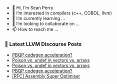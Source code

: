 - 👋 Hi, I’m Sean Perry
- 👀 I’m interested in compilers (c++, COBOL, llvm)
- 🌱 I’m currently learning ...
- 💞️ I’m looking to collaborate on ...
- 📫 How to reach me ...

<!---
s66perry/s66perry is a ✨ special ✨ repository because its `README.md` (this file) appears on your GitHub profile.
You can click the Preview link to take a look at your changes.
--->
### 📕 Latest LLVM Discourse Posts

<!-- DISCOURSE-LLVM:START -->
- [PBQP codegen acceleration?](https://discourse.llvm.org/t/pbqp-codegen-acceleration/86898#post_2)
- [Poison vs. undef in vectors vs. arrays](https://discourse.llvm.org/t/poison-vs-undef-in-vectors-vs-arrays/86897#post_3)
- [Poison vs. undef in vectors vs. arrays](https://discourse.llvm.org/t/poison-vs-undef-in-vectors-vs-arrays/86897#post_2)
- [PBQP codegen acceleration?](https://discourse.llvm.org/t/pbqp-codegen-acceleration/86898#post_1)
- [[RFC] Assembly Super Optimiser](https://discourse.llvm.org/t/rfc-assembly-super-optimiser/71365?page=2#post_21)
<!-- DISCOURSE-LLVM:END -->

